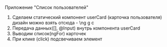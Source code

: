 Приложение "Список пользователей"

1. Сделаем статический компонент userCard (карточка пользователя)
  дизайн можно взять отсюда - \ng g c 
2. Передача данных([], @Input) внутрь компонента userCard
3. Выводим список(ngFor) карточек
4. При клике (click) подсвечиваем элемент
